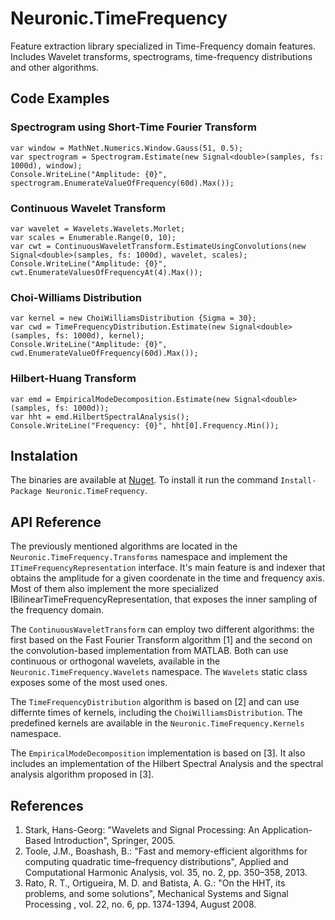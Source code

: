 # Neuronic.TimeFrequency
Feature extraction library specialized in Time-Frequency domain features. Includes Wavelet transforms, spectrograms, time-frequency distributions and other algorithms.

## Code Examples

### Spectrogram using Short-Time Fourier Transform
```
var window = MathNet.Numerics.Window.Gauss(51, 0.5);
var spectrogram = Spectrogram.Estimate(new Signal<double>(samples, fs: 1000d), window);
Console.WriteLine("Amplitude: {0}", spectrogram.EnumerateValueOfFrequency(60d).Max());
```

### Continuous Wavelet Transform
```
var wavelet = Wavelets.Wavelets.Morlet;
var scales = Enumerable.Range(0, 10);
var cwt = ContinuousWaveletTransform.EstimateUsingConvolutions(new Signal<double>(samples, fs: 1000d), wavelet, scales);
Console.WriteLine("Amplitude: {0}", cwt.EnumerateValuesOfFrequencyAt(4).Max());
```

### Choi-Williams Distribution
```
var kernel = new ChoiWilliamsDistribution {Sigma = 30};
var cwd = TimeFrequencyDistribution.Estimate(new Signal<double>(samples, fs: 1000d), kernel);
Console.WriteLine("Amplitude: {0}", cwd.EnumerateValueOfFrequency(60d).Max());
```

### Hilbert-Huang Transform
```
var emd = EmpiricalModeDecomposition.Estimate(new Signal<double>(samples, fs: 1000d));
var hht = emd.HilbertSpectralAnalysis();
Console.WriteLine("Frequency: {0}", hht[0].Frequency.Min());
```

## Instalation
The binaries are available at [Nuget](https://www.nuget.org/packages/Neuronic.TimeFrequency/). To install it run the command `Install-Package Neuronic.TimeFrequency`.

## API Reference
The previously mentioned algorithms are located in the `Neuronic.TimeFrequency.Transforms` namespace and
implement the `ITimeFrequencyRepresentation` interface. It's main feature is and indexer that obtains the
amplitude for a given coordenate in the time and frequency axis. Most of them also implement the more 
specialized IBilinearTimeFrequencyRepresentation, that exposes the inner sampling of the frequency domain.

The `ContinuousWaveletTransform` can employ two different algorithms: the first based on the Fast Fourier Transform
algorithm [1] and the second on the convolution-based implementation from MATLAB. Both can use continuous
or orthogonal wavelets, available in the `Neuronic.TimeFrequency.Wavelets` namespace. The `Wavelets` static class
exposes some of the most used ones.

The `TimeFrequencyDistribution` algorithm is based on [2] and can use differnte times of kernels, 
including the `ChoiWilliamsDistribution`. The predefined kernels are available in the 
`Neuronic.TimeFrequency.Kernels` namespace.

The `EmpiricalModeDecomposition` implementation is based on [3]. It also includes an implementation of 
the Hilbert Spectral Analysis and the spectral analysis algorithm proposed in [3].

## References
1. Stark, Hans-Georg: "Wavelets and Signal Processing: An Application-Based Introduction", Springer, 2005.
2. Toole, J.M., Boashash, B.: "Fast and memory-efficient algorithms for computing quadratic time–frequency distributions", Applied and Computational Harmonic Analysis, vol. 35, no. 2, pp. 350–358, 2013.
3. Rato, R. T., Ortigueira, M. D. and Batista, A. G.: "On the HHT, its problems, and some solutions", Mechanical Systems and Signal Processing , vol. 22, no. 6, pp. 1374-1394, August 2008.